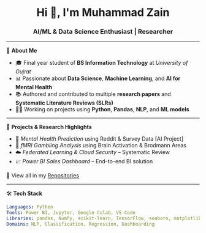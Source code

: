 <h1 align="center">Hi 👋, I'm Muhammad Zain</h1>
<h3 align="center">AI/ML & Data Science Enthusiast | Researcher </h3>

---

🔬 **About Me**  
- 🎓 Final year student of **BS Information Technology** at *University of Gujrat*  
- 📊 Passionate about **Data Science**, **Machine Learning**, and **AI for Mental Health**  
- 📚 Authored and contributed to multiple **research papers** and **Systematic Literature Reviews (SLRs)**  
- 👨‍💻 Working on projects using **Python**, **Pandas**, **NLP**, and **ML models**

---

🚀 **Projects & Research Highlights**
- 🧠 *Mental Health Prediction* using Reddit & Survey Data [AI Project]
- 🧬 *fMRI Gambling Analysis* using Brain Activation & Brodmann Areas
- ☁️ *Federated Learning & Cloud Security* – Systematic Review
- 📈 *Power BI Sales Dashboard* – End-to-end BI solution

📂 View all in my [Repositories](https://github.com/M-Z-5474?tab=repositories)

---

🛠️ **Tech Stack**

```yaml
Languages: Python 
Tools: Power BI, Jupyter, Google Colab, VS Code
Libraries: pandas, NumPy, scikit-learn, TensorFlow, seaborn, matplotlib  
Domains: NLP, Classification, Regression, Dashboarding
